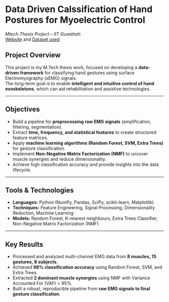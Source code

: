 # Data Driven Calssification of Hand Postures for Myoelectric Control

*Mtech Thesis Project – IIT Guwahati*.  
[Website](https://rami-khushaba.com/biosignals-repository) and [Dataset used](https://onedrive.live.com/?redeem=aHR0cHM6Ly8xZHJ2Lm1zL2YvYy9hYWE3ODk1NGYxNWU2NTU5L1FsbGxYdkZVaWFjZ2dLbzRBUUFBQUFBQ3ZYQ2p2a2VKVDFHc3N3&id=AAA78954F15E6559%21312&cid=AAA78954F15E6559)

## Project Overview
This project is my M.Tech thesis work, focused on developing a **data-driven framework** for classifying hand gestures using surface Electromyography (sEMG) signals.  
The long-term goal is to enable **intelligent and intuitive control of hand exoskeletons**, which can aid rehabilitation and assistive technologies.  

---

## Objectives
- Build a pipeline for **preprocessing raw EMG signals** (amplification, filtering, segmentation).  
- Extract **time, frequency, and statistical features** to create structured feature matrices.  
- Apply **machine learning algorithms (Random Forest, SVM, Extra Trees)** for gesture classification.  
- Implement **Non-Negative Matrix Factorization (NMF)** to uncover muscle synergies and reduce dimensionality.  
- Achieve high classification accuracy and provide insights into the data lifecycle.  

---

## Tools & Technologies
- **Languages:** Python (NumPy, Pandas, SciPy, scikit-learn, Matplotlib)  
- **Techniques:** Feature Engineering, Signal Processing, Dimensionality Reduction, Machine Learning  
- **Models:** Random Forest, K-nearest neighbours, Extra Trees Classifier, Non-Negative Matrix Factorization (NMF)  

---

## Key Results
- Processed and analyzed multi-channel EMG data from **8 muscles, 15 gestures, 8 subjects**.  
- Achieved **98% classification accuracy** using Random Forest, SVM, and Extra Trees.  
- Extracted **2 dominant muscle synergies** using NMF with Variance Accounted For (VAF) > 95%.  
- Built a robust, reproducible pipeline from **raw EMG signals to final gesture classification**. 


